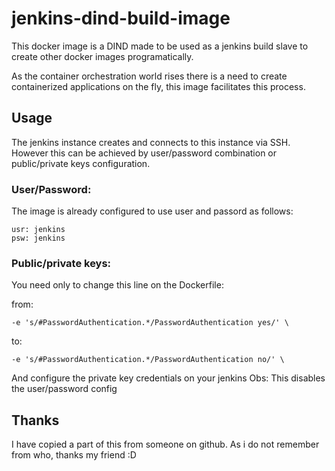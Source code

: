 # jenkins-dind-build-image

This docker image is a DIND made to be used as a jenkins build slave to create other docker images programatically.

As the container orchestration world rises there is a need to create containerized applications on the fly, this image facilitates this process.

## Usage

The jenkins instance creates and connects to this instance via SSH. However this can be achieved by user/password combination or public/private keys configuration. 

### User/Password:

The image is already configured to use user and passord as follows:

```
usr: jenkins
psw: jenkins
```

### Public/private keys:

You need only to change this line on the Dockerfile:

from:
```
-e 's/#PasswordAuthentication.*/PasswordAuthentication yes/' \
```

to:
```
-e 's/#PasswordAuthentication.*/PasswordAuthentication no/' \
```

And configure the private key credentials on your jenkins
Obs: This disables the user/password config

## Thanks

I have copied a part of this from someone on github. As i do not remember from who, thanks my friend :D
